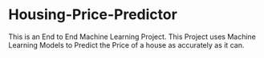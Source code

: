 # Housing-Price-Predictor
This is an End to End Machine Learning Project. This Project uses Machine Learning Models to Predict the Price of a house as accurately as it can.

